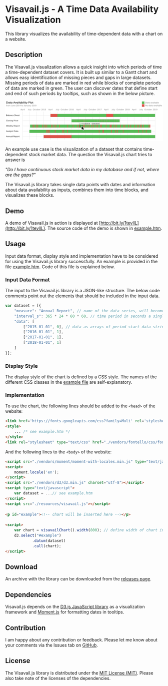 Visavail.js - A Time Data Availability Visualization
=============================
This library visualizes the availability of time-dependent data with a chart on a website.

Description
-----------
The Visavail.js visualization allows a quick insight into which periods of time a time-dependent dataset covers. It is built up similar to a Gantt chart and allows easy identification of missing pieces and gaps in large datasets. Missing periods of data are marked in red while blocks of complete periods of data are marked in green. The user can discover dates that define start and end of such periods by tooltips, such as shown in the below picture.

![Preview of Visavail.js chart](preview.jpg "Visavail.js Sample Chart")

An example use case is the visualization of a dataset that contains time-dependent stock market data. The question the Visavail.js chart tries to answer is

*"Do I have continuous stock market data in my database and if not, where are the gaps?"*

The Visavail.js library takes single data points with dates and information about data availability as inputs, combines them into time blocks, and visualizes these blocks.

Demo
----
A demo of Visavail.js in action is displayed at [http://bit.ly/1tevllL](http://bit.ly/1tevllL). The source code of the demo is shown in [example.htm](example.htm).

Usage
-----
Input data format, display style and implementation have to be considered for using the Visavail.js library successfully. An example is provided in the file [example.htm](example.htm). Code of this file is explained below.

### Input Data Format
The input to the Visavail.js library is a JSON-like structure. The below code comments point out the elements that should be included in the input data.
```javascript
var dataset = [{
    "measure": "Annual Report", // name of the data series, will become y-axis label
    "interval_s": 365 * 24 * 60 * 60, // time period in seconds a single data point is expected to cover
    "data": [
        ["2015-01-01", 0], // data as arrays of period start data string and bit determining if data is available for that period
        ["2016-01-01", 1],
        ["2017-01-01", 1],
        ["2018-01-01", 1]
    ]
}];
```

### Display Style
The display style of the chart is defined by a CSS style. The names of the different CSS classes in the [example file](example.htm) are self-explanatory.

### Implementation
To use the chart, the following lines should be added to the `<head>` of the website:
```html
<link href='https://fonts.googleapis.com/css?family=Muli' rel='stylesheet' type='text/css'>
<style>
    ... /* see example.htm */
</style>
<link rel="stylesheet" type="text/css" href="./vendors/fontello/css/fontello.css">
```

And the following lines to the `<body>` of the website:
```html
<script src="./vendors/moment/moment-with-locales.min.js" type="text/javascript"></script>
<script>
    moment.locale('en');
</script>
<script src="./vendors/d3/d3.min.js" charset="utf-8"></script>
<script type="text/javascript">
    var dataset = ...// see example.htm
</script>
<script src="./resources/visavail.js"></script>

<p id="example"><!-- chart will be inserted here --></p>

<script>
    var chart = visavailChart().width(800); // define width of chart in px
    d3.select("#example")
            .datum(dataset)
            .call(chart);
</script>
```

Download
--------
An archive with the library can be downloaded from the [releases page](https://github.com/flrs/visavail/releases).

Dependencies
------------
Visavail.js depends on the [D3.js JavaScript library](https://d3js.org/) as a visualization framework and [Moment.js](http://momentjs.com/) for formatting dates in tooltips.

Contribution
------------
I am happy about any contribution or feedback. Please let me know about your comments via the Issues tab on [GitHub](https://github.com/flrs/visavail/issues).

License
-------
The Visavail.js library is distributed under the [MIT License (MIT)](https://github.com/flrs/visavail/blob/master/LICENSE.md). Please also take note of the licenses of the dependencies.
